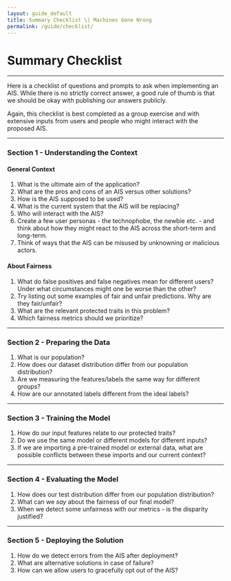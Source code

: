 ```yaml
---
layout: guide_default
title: Summary Checklist \| Machines Gone Wrong
permalink: /guide/checklist/
---
```


# Summary Checklist

---

Here is a checklist of questions and prompts to ask when implementing an AIS. While there is no strictly correct answer, a good rule of thumb is that we should be okay with publishing our answers publicly.

Again, this checklist is best completed as a group exercise and with extensive inputs from users and people who might interact with the proposed AIS.

---

### Section 1 - Understanding the Context

#### General Context

1. What is the ultimate aim of the application? <tidbit content="<br/>For example, for recidivism prediction, the true objective might be to make the society a safer place. As part of that, we want to identify individuals who might be prone to reoffending and offer them additional help to reduce future crime. Note the many implicit assumpations here. We assume that our sub-goal contributes to our objective. We also assume that reoffending is something that can be reliably predicted."></tidbit>
2. What are the pros and cons of an AIS versus other solutions? <tidbit content="<br/>The main point here is to first weigh all the possible solutions instead of just implementing an AIS immediately."></tidbit>
3. How is the AIS supposed to be used? <tidbit content="<br/>By answering this question, we can begin to think of ways that we can 'nudge' users towards the desired usage, as well as ways that the AIS can be misused."></tidbit>
4. What is the current system that the AIS will be replacing? <tidbit content="<br/>How is the problem being solved at the moment? How is the proposed AIS better than this solution? How is it worse?"></tidbit>
5. Who will interact with the AIS? <tidbit content="<br/>This probably includes more than just the direct users that benefit from the AIS. Hiring models, for instance, interact with both employers (direct users) and job applicants."></tidbit>
6. Create a few user personas - the technophobe, the newbie etc. - and think about how they might react to the AIS across the short-term and long-term. <tidbit content="<br/>This question examines the 'ripples' that the AIS might cause when it is implemented, ranging from the short-term to the long-term."></tidbit>
7. Think of ways that the AIS can be misused by unknowning or malicious actors. <tidbit content="<br/>How can we design the AIS to prevent these misuses? If the potential harm is too great, we might want to reconsider adopting an AIS solution."></tidbit>

#### About Fairness

1. What do false positives and false negatives mean for different users? Under what circumstances might one be worse than the other? <tidbit content="<br/>In recidivism prediction models for instance, false positives mean innocent people were wrongly accused. When we step from theory to the real world, we need to see that these mathematical concepts have very real meanings."></tidbit>
2. Try listing out some examples of fair and unfair predictions. Why are they fair/unfair? <tidbit content="<br/>This is the first step towards trying to understand what are the protected traits in this context and how we should define fairness."></tidbit>
3. What are the relevant protected traits in this problem? <tidbit content="<br/>Common protected traits include gender, skin color, ethnicity, age and physical ability. But remember that this really depends on the context and the culture that the application is situated in."></tidbit>
4. Which fairness metrics should we prioritize? <tidbit content="<br/>Prioritizing means that some metrics are invariably compromised or violated. These decisions and their resultant shortcomings should be made known to users."></tidbit>

---

### Section 2 - Preparing the Data

1. What is our population? <tidbit content="<br/>Note that this refers to the population that comprises all the possible inputs to the proposed AIS. This is important because it affects how we collect our data and evaluate our models later on. See <a href='../bias_ii#defining-the-population'>Understanding Bias II</a> for details."></tidbit>
2. How does our dataset distribution differ from our population distribution? <tidbit content="<br/>In most cases, the dataset collected is different from the population. This is okay, but we have to be clear about how it is different and be aware of possible problems that might arise from the mismatch. See <a href='../bias_ii#training-dataset-versus-population'>Understanding Bias II</a> for details."></tidbit>
3. Are we measuring the features/labels the same way for different groups? <tidbit content="<br/>Bias can creep in when we collect data differently for different groups. Check out <a href='../bias_i#proxy-labels'>Understanding Bias I</a> for an example."></tidbit>
4. How are our annotated labels different from the ideal labels? <tidbit content="<br/>Often, the labels that we really want is impossible or prohibitively expensive to obtain and we settle for proxy labels. Here, we ask, 'Are we using proxy labels?' and 'What are possible problems from using proxy labels?' See <a href='../bias_ii#the-target-variable'>Understanding Bias II</a> for details."></tidbit>

---

### Section 3 - Training the Model

1. How do our input features relate to our protected traits? <tidbit content="<br/>In cases where input features <em>are</em> protected traits, we need to justify their use in the model or remove them. We also need to check for correlations between protected traits and our input features, to identify proxies for the protected traits. These proxies can also be a source of algorithmic bias. See <a href='../bias_ii#input-features'>Understanding Bias II</a> for details."></tidbit>
2. Do we use the same model or different models for different inputs? <tidbit content="<br/>Using the same model assumes that the mapping between input samples and output prediction is the same for all groups, which might not be the case. On the other hand, training different models requires sufficient data for each model. See <a href='../bias_ii#aggregation'>Understanding Bias II</a> for details."></tidbit>
3. If we are importing a pre-trained model or external data, what are possible conflicts between these imports and our current context? <tidbit content="<br/>Using pre-trained models and external datasets is a common practice. But these imported models and data can potentially carry hidden biases. See <a href='../bias_ii#transfering-models-and-datasets'>Understanding Bias II</a> for details."></tidbit>

---

### Section 4 - Evaluating the Model

1. How does our test distribution differ from our population distribution? <tidbit content="<br/>Similar to Section 2 above, we need to think about the differences between our test dataset and our real population and possible problems that might occur."></tidbit>
2. What can we *say* about the fairness of our final model? <tidbit content="<br/>More than just accuracy and other performance metrics, results from fairness metric evaluations should also be documented and made available to users. See <a href='../bias_ii#evaluation'>Understanding Bias II</a> for details."></tidbit>
3. When we detect some unfairness with our metrics - is the disparity justified? <tidbit content="<br/>This lends some consideration for context to the quantification of fairness. Ultimately, how unjust a disparity is depends on the extent of disparity relative to its justification."></tidbit>

---

### Section 5 - Deploying the Solution

1. How do we detect errors from the AIS after deployment? <tidbit content="<br/>The job's not over when the model is deployed. After emerging from the laboratory, the model needs to be continuously evaluated based on real-world data, to identify unexpected problems or model failure. Importantly, the model should not be caught in a self-enforcing feedback loop. See <a href='../bias_ii#feedback'>Understanding Bias II</a> for details."></tidbit>
2. What are alternative solutions in case of failure? <tidbit content="<br/>Just like any other technology, the AIS can and will break down. How can we design for graceful degradation for all types of failures (e.g. wrong predictions, total failure)?"></tidbit>
3. How can we allow users to gracefully opt out of the AIS? <tidbit content="<br/>Presently, there are people who are uncomfortable with certain AIS due to privacy and other concerns. How can we design for 'graceful degradation' that allows these users to opt out with minimal hassle? See <a href='../bias_ii#graceful-degradation'>Understanding Bias II</a> for details."></tidbit>

<tofro prevtext="Sources of Bias" prevlink="../bias/sources/" nexttext="Resources" nextlink="../resources/"></tofro>
